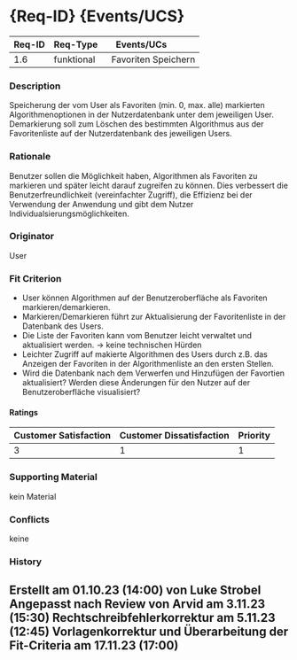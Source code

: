 # {Req-ID} {Events/UCS}

| Req-ID | Req-Type   | Events/UCs          |
|--------|------------|---------------------|
| 1.6    | funktional | Favoriten Speichern |

### Description
Speicherung der vom User als Favoriten (min. 0, max. alle) markierten Algorithmenoptionen in der Nutzerdatenbank unter dem jeweiligen User.
Demarkierung soll zum Löschen des bestimmten Algorithmus aus der Favoritenliste auf der Nutzerdatenbank des jeweiligen Users.

### Rationale
Benutzer sollen die Möglichkeit haben, Algorithmen als Favoriten zu markieren und später leicht darauf zugreifen zu können. Dies verbessert die Benutzerfreundlichkeit (vereinfachter Zugriff), die Effizienz bei der Verwendung der Anwendung und gibt dem Nutzer Individualsierungsmöglichkeiten.
  
### Originator
User

### Fit Criterion
- User können Algorithmen auf der Benutzeroberfläche als Favoriten markieren/demarkieren.
- Markieren/Demarkieren führt zur Aktualisierung der Favoritenliste in der Datenbank des Users.
- Die Liste der Favoriten kann vom Benutzer leicht verwaltet und aktualisiert werden. -> keine technischen Hürden
- Leichter Zugriff auf makierte Algorithmen des Users durch z.B. das Anzeigen der Favoriten in der Algorithmenliste an den ersten Stellen.
- Wird die Datenbank nach dem Verwerfen und Hinzufügen der Favortien aktualisiert?  Werden diese Änderungen für den Nutzer auf der Benutzeroberfläche visualisiert?

#### Ratings
| Customer Satisfaction | Customer Dissatisfaction | Priority |
|-----------------------|--------------------------|----------|
| 3                     | 1                        | 1        | 

### Supporting Material
kein Material

### Conflicts
keine

### History
Erstellt am 01.10.23 (14:00) von Luke Strobel
Angepasst nach Review von Arvid am 3.11.23 (15:30)
Rechtschreibfehlerkorrektur am 5.11.23 (12:45)
Vorlagenkorrektur und Überarbeitung der Fit-Criteria am 17.11.23 (17:00)
---
